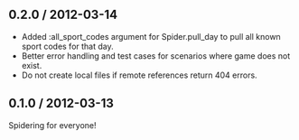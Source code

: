 0.2.0 / 2012-03-14
------------------
* Added :all_sport_codes argument for Spider.pull_day to pull all known sport codes for that day.
* Better error handling and test cases for scenarios where game does not exist.
* Do not create local files if remote references return 404 errors.

0.1.0 / 2012-03-13
------------------
Spidering for everyone!